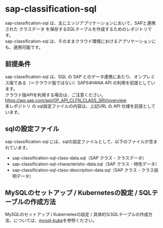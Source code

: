 # sap-classification-sql    

sap-classification-sql は、主にエッジアプリケーションにおいて、SAPと連携された クラスデータ を保存するSQLテーブルを作成するためのレポジトリです。    
sap-classification-sql は、そのままクラウド環境におけるアプリケーションにも、適用可能です。   

## 前提条件  
sap-classification-sql は、SQL の SAP とのデータ連携にあたり、オンプレミス版である（＝クラウド版ではない）SAPS4HANA API の利用を前提としています。  
クラウド版APIを利用する場合は、ご注意ください。    
https://api.sap.com/api/OP_API_CLFN_CLASS_SRV/overview  
本レポジトリ の sql設定ファイルの内容は、上記URL の API 仕様を前提としています。    

## sqlの設定ファイル

sap-classification-sql には、sqlの設定ファイルとして、以下のファイルが含まれています。  

* sap-classification-sql-class-data.sql（SAP クラス - クラスデータ）
* sap-classification-sql-characteristic-data.sql（SAP クラス - 特性データ）
* sap-classification-sql-class-description-data.sql（SAP クラス - クラス説明データ）

## MySQLのセットアップ / Kubernetesの設定 / SQLテーブルの作成方法

MySQLのセットアップ / Kubernetesの設定 / 具体的なSQLテーブルの作成方法、については、[mysql-kube](https://github.com/latonaio/mysql-kube)を参照ください。